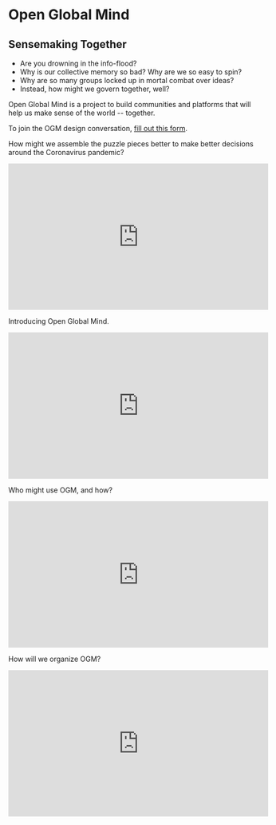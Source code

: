 # Open Global Mind  
## Sensemaking Together

-   Are you drowning in the info-flood?
-   Why is our collective memory so bad? Why are we so easy to spin?
-   Why are so many groups locked up in mortal combat over ideas?
-   Instead, how might we govern together, well?

Open Global Mind is a project to build communities and platforms that will help us make sense of the world -- together.

To join the OGM design conversation, [fill out this form](https://docs.google.com/forms/d/e/1FAIpQLSfNY_K88JLK0FOSmV5ulYYYdX6_n_HZ9TARZM0RcsisZbrOSQ/viewform?usp=sf_link).

How might we assemble the puzzle pieces better to make better decisions around the Coronavirus pandemic?

<iframe width="521" height="293" src="https://www.youtube.com/embed/7NF-Eicaa6A" title="YouTube video player" frameborder="0" allow="accelerometer; autoplay; clipboard-write; encrypted-media; gyroscope; picture-in-picture" allowfullscreen></iframe>

Introducing Open Global Mind.

<iframe width="521" height="293" src="https://www.youtube.com/embed/PbFg0B8uN0A" title="YouTube video player" frameborder="0" allow="accelerometer; autoplay; clipboard-write; encrypted-media; gyroscope; picture-in-picture" allowfullscreen></iframe>

Who might use OGM, and how?

<iframe width="521" height="293" src="https://www.youtube.com/embed/XWlN5TiXCi0" title="YouTube video player" frameborder="0" allow="accelerometer; autoplay; clipboard-write; encrypted-media; gyroscope; picture-in-picture" allowfullscreen></iframe>

How will we organize OGM?

<iframe width="521" height="293" src="https://www.youtube.com/embed/aEDfilra13U" title="YouTube video player" frameborder="0" allow="accelerometer; autoplay; clipboard-write; encrypted-media; gyroscope; picture-in-picture" allowfullscreen></iframe>